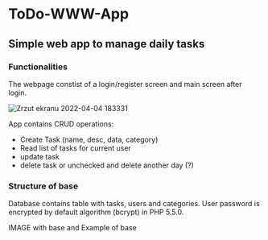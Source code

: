 # ToDo-WWW-App

## Simple web app to manage daily tasks

### Functionalities
The webpage constist of a login/register screen and main screen after login.


![Zrzut ekranu 2022-04-04 183331](https://user-images.githubusercontent.com/67658221/161590378-dc86eb88-5a47-4ada-bd6d-71644fbae4c8.png)

App contains CRUD operations:
- Create Task (name, desc, data, category)
- Read list of tasks for current user
- update task
- delete task or unchecked and delete another day (?)

### Structure of base
Database contains table with tasks, users and categories. 
User password is encrypted by default algorithm (bcrypt) in PHP 5.5.0.


IMAGE with base and 
Example of base


